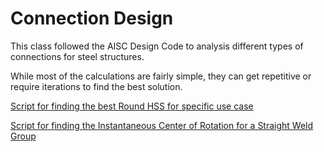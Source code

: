 # Connection Design

This class followed the AISC Design Code to analysis different types of
connections for steel structures.

While most of the calculations are fairly simple, they can get repetitive or
require iterations to find the best solution.

[Script for finding the best Round HSS for specific use case](RoundHSSCalc.py)

[Script for finding the Instantaneous Center of Rotation for a Straight Weld Group](ICcalc.py)
